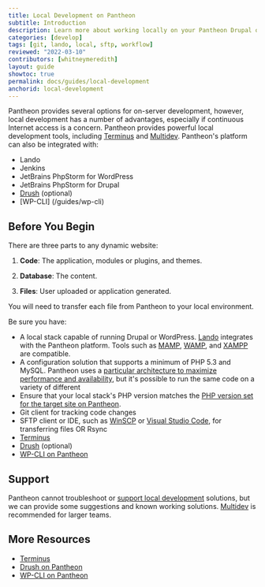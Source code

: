 ```yaml
---
title: Local Development on Pantheon
subtitle: Introduction
description: Learn more about working locally on your Pantheon Drupal or WordPress site.
categories: [develop]
tags: [git, lando, local, sftp, workflow]
reviewed: "2022-03-10"
contributors: [whitneymeredith]
layout: guide
showtoc: true
permalink: docs/guides/local-development
anchorid: local-development
---
```


Pantheon provides several options for on-server development, however, local development has a number of advantages, especially if continuous Internet access is a concern. Pantheon provides powerful local development tools, including [Terminus](/terminus) and [Multidev](/guides/multidev). Pantheon's platform can also be integrated with:

- Lando
- Jenkins
- JetBrains PhpStorm for WordPress
- JetBrains PhpStorm for Drupal
- [Drush](/guides/drush) (optional)
- [WP-CLI] (/guides/wp-cli)

## Before You Begin

There are three parts to any dynamic website:

1. **Code**: The application, modules or plugins, and themes.

1. **Database**: The content.

1. **Files**: User uploaded or application generated.

You will need to transfer each file from Pantheon to your local environment.

Be sure you have:

- A local stack capable of running Drupal or WordPress. [Lando](https://github.com/lando/lando) integrates with the Pantheon platform. Tools such as [MAMP](https://www.mamp.info/en/), [WAMP](http://www.wampserver.com/), and [XAMPP](https://www.apachefriends.org/index.html) are compatible.
-  A configuration solution that supports a minimum of PHP 5.3 and MySQL. Pantheon uses a [particular architecture to maximize performance and availability](/application-containers), but it's possible to run the same code on a variety of different 
- Ensure that your local stack's PHP version matches the [PHP version set for the target site on Pantheon](/guides/php/php-versions/#verify-current-php-versions).
- Git client for tracking code changes
- SFTP client or IDE, such as [WinSCP](/winscp) or [Visual Studio Code](/visual-studio-code), for transferring files OR Rsync
- [Terminus](/terminus)
- [Drush](/guides/drush) (optional)
- [WP-CLI on Pantheon](/guides/wp-cli)

## Support

Pantheon cannot troubleshoot or [support local development](/guides/support/#local-development) solutions, but we can provide some suggestions and known working solutions. [Multidev](/guides/multidev) is recommended for larger teams.

## More Resources

- [Terminus](/terminus)
- [Drush on Pantheon](/guides/drush)
- [WP-CLI on Pantheon](/guides/wp-cli)